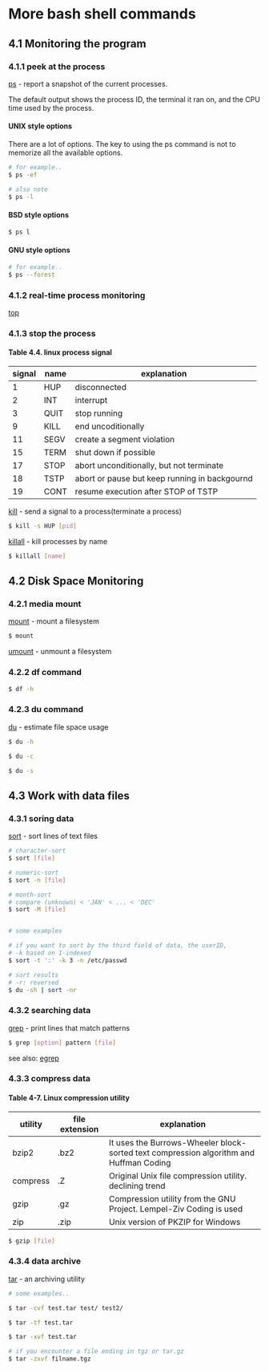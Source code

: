 # More bash shell commands

## 4.1 Monitoring the program

### 4.1.1 peek at the process

[ps](https://man7.org/linux/man-pages/man1/ps.1.html) - report a snapshot of the current processes.

The default output shows the process ID, the terminal it ran on, and the CPU time used by the process.

#### UNIX style options

There are a lot of options.
The key to using the ps command is not to memorize all the available options.

```bash
# for example..
$ ps -ef

# also note
$ ps -l
```

#### BSD style options

```bash
$ ps l
```


#### GNU style options

```bash
# for example..
$ ps --forest
```


### 4.1.2 real-time process monitoring

[top](https://man7.org/linux/man-pages/man1/top.1.html)

### 4.1.3 stop the process

#### Table 4.4. linux process signal

| signal | name | explanation                                   |
|--------|------|-----------------------------------------------|
| 1      | HUP  | disconnected                                  |
| 2      | INT  | interrupt                                     |
| 3      | QUIT | stop running                                  |
| 9      | KILL | end uncoditionally                            |
| 11     | SEGV | create a segment violation                    |
| 15     | TERM | shut down if possible                         |
| 17     | STOP | abort unconditionally, but not terminate      |
| 18     | TSTP | abort or pause but keep running in backgournd |
| 19     | CONT | resume execution after STOP of TSTP           |

[kill](https://man7.org/linux/man-pages/man1/kill.1.html) - send a signal to a process(terminate a process)

```bash
$ kill -s HUP [pid]
```

[killall](https://man7.org/linux/man-pages/man1/killall.1.html) - kill processes by name

```bash
$ killall [name]
```


## 4.2 Disk Space Monitoring

### 4.2.1 media mount

[mount](https://man7.org/linux/man-pages/man8/mount.8.html) - mount a filesystem

```bash
$ mount
```

[umount](https://man7.org/linux/man-pages/man8/umount.8.html) - unmount a filesystem

### 4.2.2 df command

```bash
$ df -h
```

### 4.2.3 du command

[du](https://man7.org/linux/man-pages/man1/du.1.html) - estimate file space usage

```bash
$ du -h

$ du -c

$ du -s
```


## 4.3 Work with data files

### 4.3.1 soring data

[sort](https://man7.org/linux/man-pages/man1/sort.1.html) - sort lines of text files

```bash
# character-sort
$ sort [file]

# numeric-sort
$ sort -n [file]

# month-sort
# compare (unknown) < 'JAN' < ... < 'DEC'
$ sort -M [file]


# some examples

# if you want to sort by the third field of data, the userID,
# -k based on 1-indexed
$ sort -t ':' -k 3 -n /etc/passwd

# sort results
# -r: reversed
$ du -sh | sort -nr
```

### 4.3.2 searching data

[grep](https://man7.org/linux/man-pages/man1/grep.1.html) - print lines that match patterns

```bash
$ grep [option] pattern [file]
```

see also:
[egrep](https://man7.org/linux/man-pages/man1/grep.1.html)

### 4.3.3 compress data

#### Table 4-7. Linux compression utility

| utility  | file extension | explanation                                                                            |
|----------|----------------|----------------------------------------------------------------------------------------|
| bzip2    | .bz2           | It uses the Burrows-Wheeler block-sorted text compression algorithm and Huffman Coding |
| compress | .Z             | Original Unix file compression utility. declining trend                                |
| gzip     | .gz            | Compression utility from the GNU Project. Lempel-Ziv Coding is used                    |
| zip      | .zip           | Unix version of PKZIP for Windows                                                      |

```bash
$ gzip [file]
```

### 4.3.4 data archive

[tar](https://man7.org/linux/man-pages/man1/tar.1.html) - an archiving utility

```bash
# some examples..

$ tar -cvf test.tar test/ test2/

$ tar -tf test.tar

$ tar -xvf test.tar

# if you encounter a file ending in tgz or tar.gz
$ tar -zxvf filname.tgz
```
